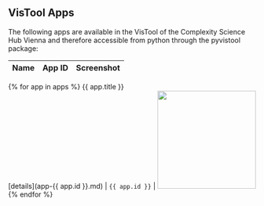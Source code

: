 ## VisTool Apps

The following apps are available in the VisTool of the Complexity Science Hub Vienna and therefore accessible from python through the pyvistool package:

Name | App ID | Screenshot
----- | ----- | ----------
{% for app in apps %}
{{ app.title }}<br>[details](app-{{ app.id }}.md) | ```{{ app.id }}``` | <img src="https://vis.csh.ac.at/vistool/{{ app.previewImage }}" height="200">
{% endfor %}